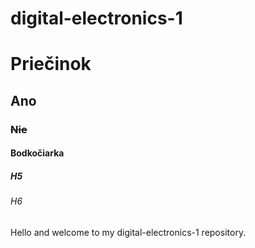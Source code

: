 # digital-electronics-1

# Priečinok
## Ano
### ~~Nie~~
#### Bodkočiarka
##### H5
###### H6

Hello and welcome to my digital-electronics-1 repository.
